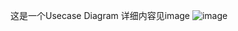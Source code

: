﻿这是一个Usecase Diagram详细内容见image![image](https://github.com/resisterdkdk/Mini-Program-for-used-books/raw/master/img/Usecase%20Diagram.png)